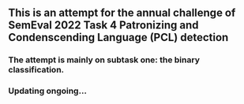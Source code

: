 ## This is an attempt for the annual challenge of SemEval 2022 Task 4 Patronizing and Condenscending Language (PCL) detection
### The attempt is mainly on subtask one: the binary classification.

### Updating ongoing...
